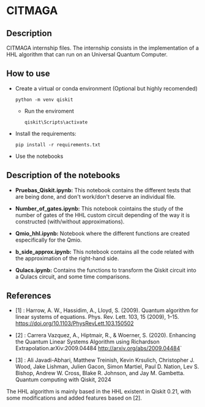 # CITMAGA
## Description
CITMAGA internship files. The internship consists in the implementation of a HHL algorithm that can run on an Universal Quantum Computer.

## How to use
- Create a virtual or conda environment (Optional but highly recomended)
  ```
  python -m venv qiskit
  ```
  - Run the enviroment
    ```
    qiskit\Scripts\activate
    ```

- Install the requirements:
  ```
  pip install -r requirements.txt
  ```

- Use the notebooks

## Description of the notebooks

- **Pruebas_Qiskit.ipynb:** This notebook contains the different tests that are being done, and don't work/don't deserve an individual file.

- **Number_of_gates.ipynb:** This notebook cointains the study of the number of gates of the HHL custom circuit depending of the way it is constructed (with/without approximations).

- **Qmio_hhl.ipynb:** Notebook where the different functions are created especifically for the Qmio.

- **b_side_approx.ipynb:** This notebook contains all the code related with the approximation of the right-hand side.

- **Qulacs.ipynb:** Contains the functions to transform the Qiskit circuit into a Qulacs circuit, and some time comparisons.

## References

- [1] : Harrow, A. W., Hassidim, A., Lloyd, S. (2009). Quantum algorithm for linear systems of equations. Phys. Rev. Lett. 103, 15 (2009), 1–15. <https://doi.org/10.1103/PhysRevLett.103.150502>

- [2] : Carrera Vazquez, A., Hiptmair, R., & Woerner, S. (2020). Enhancing the Quantum Linear Systems Algorithm using Richardson Extrapolation.arXiv:2009.04484 <http://arxiv.org/abs/2009.04484>`

- [3] : Ali Javadi-Abhari, Matthew Treinish, Kevin Krsulich, Christopher J. Wood, Jake Lishman, Julien Gacon, Simon Martiel, Paul D. Nation, Lev S. Bishop, Andrew W. Cross, Blake R. Johnson, and Jay M. Gambetta. Quantum computing with Qiskit, 2024

The HHL algorithm is mainly based in the HHL existent in Qiskit 0.21, with some modifications and added features based on [2].